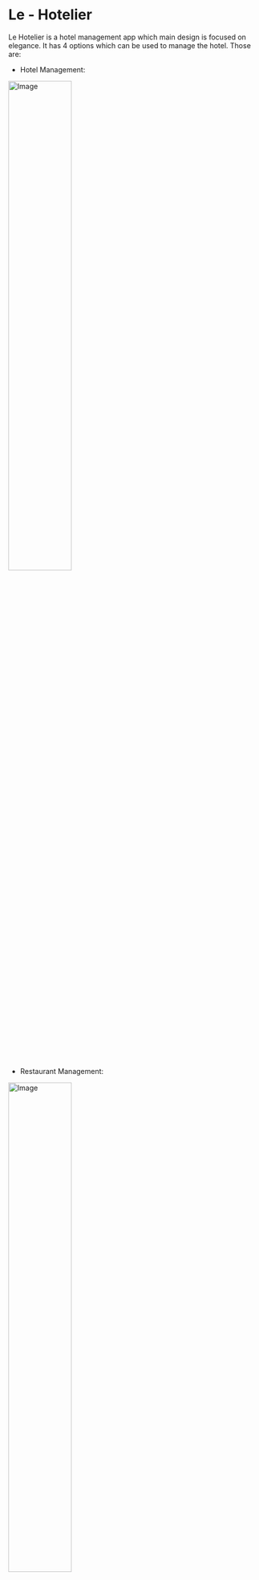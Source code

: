 # Le - Hotelier
Le Hotelier is a hotel management app which main design is focused on elegance. It has 4 options which can be used to manage the hotel. Those are:

- Hotel Management:
<img src="https://github.com/Tekn-drive/Le-Hotelier/assets/89509753/6acb1429-91d8-4b20-a121-139281b0b92a" alt="Image" style="width: 50%;">

- Restaurant Management:
<img src="https://github.com/Tekn-drive/Le-Hotelier/assets/89509753/fa6a0fb8-0a64-439e-b8e4-a3c160776cc6" alt="Image" style="width: 50%;">

- Room Management:
<img src="https://github.com/Tekn-drive/Le-Hotelier/assets/89509753/2b538c16-9b7b-4581-937e-f624a6936a24" alt="Image" style="width: 50%;">

- Location Finder:
<img src="https://github.com/Tekn-drive/Le-Hotelier/assets/89509753/661225cb-936c-4f62-ba42-b94fa853629a" alt="Image" style="width: 50%;">

## Hotel Management
Hotel management is an option which can be used to manage the hotel in general. Here are the features which are available in this option:
- Add Employee
- Remove Employee

## Restaurant Management
Restaurant management is an option which can be used to manage the hotel's restaurant. Here are the features which are available in this option:
- Add Server/Chef: 
<img src="https://github.com/Tekn-drive/Le-Hotelier/assets/89509753/b8fe99ab-3f8b-4e49-aebd-7a3fc4f4cad2" alt="Image" style="width: 50%;">

<img src="https://github.com/Tekn-drive/Le-Hotelier/assets/89509753/b06be93a-5092-4af7-bec1-1387ef5d2e9f" alt="Image" style="width: 50%;">

- View Order List:
<img src="https://github.com/Tekn-drive/Le-Hotelier/assets/89509753/cb9893be-2ea4-4363-89e0-60177cee89ea" alt="Image" style="width: 50%;">

- View Available Menu:
<img src="https://github.com/Tekn-drive/Le-Hotelier/assets/89509753/55f00173-b0b3-4849-95b4-5d307774c891" alt="Image" style="width: 50%;">

## Room Management
Room management is an option which can be used to assign room to guests based on the room type they order. Here are the features which are available in this option:

- Register Guest:
- Checkout Guest
<img src="https://github.com/Tekn-drive/Le-Hotelier/assets/89509753/1df14953-e60d-438f-8fba-bca99144d931" alt="Image" style="width: 50%;">

## Location Finder
Location finder is an option to find all of the hotel's location/s.

<img src="https://github.com/Tekn-drive/Le-Hotelier/assets/89509753/111e5be3-7d0e-48cf-857c-3d8b2dc575b4" alt="Image" style="width: 50%;">

# Imported Libraries

Scene Controller Class:
- java.io.IOException;
- javafx.event.ActionEvent;
- javafx.scene.control.*;
- javafx.scene.image.ImageView;
- javafx.scene.input.MouseEvent;
- javafx.scene.transform.Scale;
- javafx.scene.*;
- javafx.stage.*;
- javafx.fxml.*;
- java.awt.Dimension;
- java.awt.Toolkit;
- javafx.scene.paint.Color;

Viewer Controller Class:
- javafx.scene.Parent;
- javafx.scene.Scene;
- javafx.scene.control.*;
- javafx.scene.image.ImageView;
- javafx.scene.input.MouseEvent;
- javafx.scene.transform.Scale;
- java.awt.Dimension;
- java.awt.Toolkit;
- java.io.IOException;
- java.util.ArrayList;
- javafx.stage.*;
- javafx.beans.property.ReadOnlyObjectWrapper;
- javafx.beans.property.SimpleStringProperty;
- javafx.collections.FXCollections;
- javafx.collections.ObservableList;
- javafx.event.ActionEvent;
- javafx.scene.control.cell.PropertyValueFactory;
- javafx.fxml.FXML;
- javafx.fxml.FXMLLoader;
- java.io.BufferedWriter;
- java.io.FileReader;
- java.io.FileWriter;
- java.nio.charset.StandardCharsets;
- java.io.BufferedReader;

# How to Use this App?
1. Login with the correct password (In this case it is admin and password 150603):
<img src="https://github.com/Tekn-drive/Le-Hotelier/assets/89509753/20bdbd62-3676-4e2f-9657-1965c4e41064" alt="Image" style="width: 50%;">

2. Once you are logged in, you are greeted with the homepage, feel free to select one of the menu:
<img src="https://github.com/Tekn-drive/Le-Hotelier/assets/89509753/a2fce532-e602-430c-b1e3-662aaff06af8" alt="Image" style="width: 50%;">

## Hotel Management
1. You are greeted with this table view which displays the existing employees and 2 buttons which show the option to add and delete the employee:
<img src="https://github.com/Tekn-drive/Le-Hotelier/assets/89509753/6acb1429-91d8-4b20-a121-139281b0b92a" alt="Image" style="width: 50%;"> 

2. To add the employee, simply click the add button and then enter the employee's name if done just click the add button then back:
<img src="https://github.com/Tekn-drive/Le-Hotelier/assets/89509753/b84e130c-8fef-4681-97f1-a78ce44d664d" alt="Image" style="width: 50%;"> 

3. To delete, just click the employee from the table view and click the delete button.

## Restaurant Management
### Chef
1. You are greeted with this table view which displays the existing chefs and 2 buttons which show the option to add and delete the chef:
<img src="https://github.com/Tekn-drive/Le-Hotelier/assets/89509753/ef9a8bb5-7489-4f02-9e0d-0918b634a9dd" alt="Image" style="width: 50%;"> 

2. To add the chef, simply click the add button and then enter the chef's name if done just click the add button then back:
<img src="https://github.com/Tekn-drive/Le-Hotelier/assets/89509753/8056e545-583c-4cf2-83b8-4c007ace2681" alt="Image" style="width: 50%;"> 

3. To delete, just click the chef from the table view and click the delete button.

### Server
1. You are greeted with this table view which displays the existing servers and 2 buttons which show the option to add and delete the server:
<img src="https://github.com/Tekn-drive/Le-Hotelier/assets/89509753/f476f6e7-ab0e-4ef6-9d31-15bdfc78db50" alt="Image" style="width: 50%;"> 

2. To add the chef, simply click the add button and then enter the chef's name if done just click the add button then back:
<img src="https://github.com/Tekn-drive/Le-Hotelier/assets/89509753/e84b2b33-b37b-4857-84c3-5940890b2333" alt="Image" style="width: 50%;"> 

3. To delete, just click the server from the table view and click the delete button.

### Menu
To view the menu, you can just click the menu icon in the restaurant management menu, this will display all of the available menu:

<img src="https://github.com/Tekn-drive/Le-Hotelier/assets/89509753/b512badd-0240-44c8-8d80-8db6afb9342e" alt="Image" style="width: 50%;"> 

### Order
To view/order orders, you can just click the order icon in the restaurant management menu, this will display all of the orders, but there are no orders right now:

<img src="https://github.com/Tekn-drive/Le-Hotelier/assets/89509753/388e0826-4cae-4034-93b9-59e628397e29" alt="Image" style="width: 50%;"> 

## Room Management
1. You are greeted with these icons which display 2 options, those being Guest and Rooms. The Guest option is used to checkin and checkout guests, the Rooms option was planned to be able to see rooms which are empty and occupied but it is still under development, therefore let's focus to the Guest option:
<img src="https://github.com/Tekn-drive/Le-Hotelier/assets/89509753/c15c03b9-8cc2-455d-8239-1b7b2553bc8e" alt="Image" style="width: 50%;"> 

2. You are greeted with this table view which displays the existing guests and 2 buttons which show the option to add and delete the guest:

<img src="https://github.com/Tekn-drive/Le-Hotelier/assets/89509753/538ea231-1d4a-4d84-b0fc-d9ce44ffdc42" alt="Image" style="width: 50%;"> 

3. To add the guest, simply click the add button and then enter all the necessary details (Note that for the room type, there are only 3 supported. Those being: Economy, Deluxe, and Business), if done just click the add button then back:
<img src="https://github.com/Tekn-drive/Le-Hotelier/assets/89509753/852299e7-1682-45f0-b9a0-dd98adcb53da" alt="Image" style="width: 50%;"> 

4. To checkout a guest, just click the guest inside the table view and click the delete button.

## Locations
1. You are greeted by the available locations of the hotel, just see them:

<img src="https://github.com/Tekn-drive/Le-Hotelier/assets/89509753/690e6661-cbfc-4664-9327-8b080677390d" alt="Image" style="width: 50%;"> 






